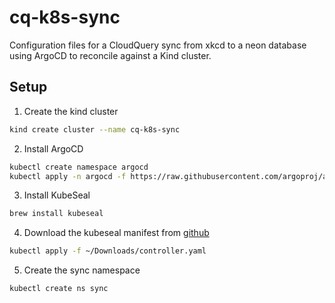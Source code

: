# cq-k8s-sync

Configuration files for a CloudQuery sync from xkcd to a neon database using ArgoCD to reconcile against a Kind cluster.

## Setup

1. Create the kind cluster

```bash
kind create cluster --name cq-k8s-sync
```

2. Install ArgoCD

```bash
kubectl create namespace argocd
kubectl apply -n argocd -f https://raw.githubusercontent.com/argoproj/argo-cd/stable/manifests/install.yaml
```

3. Install KubeSeal 

```bash
brew install kubeseal
```

4. Download the kubeseal manifest from [github](https://github.com/bitnami-labs/sealed-secrets/releases)

```bash
kubectl apply -f ~/Downloads/controller.yaml
```

5. Create the sync namespace

```bash
kubectl create ns sync
```

